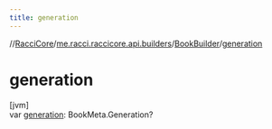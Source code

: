 ```yaml
---
title: generation
---
```

//[RacciCore](../../../index.html)/[me.racci.raccicore.api.builders](../index.html)/[BookBuilder](index.html)/[generation](generation.html)



# generation



[jvm]\
var [generation](generation.html): BookMeta.Generation?




